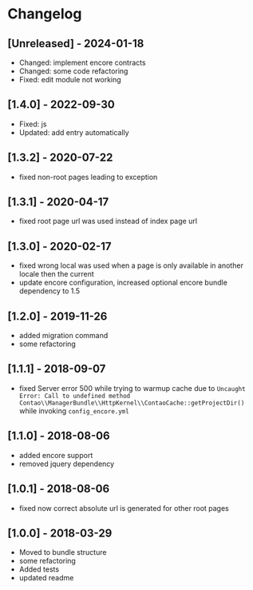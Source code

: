 # Changelog

## [Unreleased] - 2024-01-18
- Changed: implement encore contracts
- Changed: some code refactoring
- Fixed: edit module not working

## [1.4.0] - 2022-09-30
- Fixed: js
- Updated: add entry automatically

## [1.3.2] - 2020-07-22
- fixed non-root pages leading to exception

## [1.3.1] - 2020-04-17
- fixed root page url was used instead of index page url

## [1.3.0] - 2020-02-17
- fixed wrong local was used when a page is only available in another locale then the current
- update encore configuration, increased optional encore bundle dependency to 1.5

## [1.2.0] - 2019-11-26
- added migration command
- some refactoring

## [1.1.1] - 2018-09-07
- fixed Server error 500 while trying to warmup cache due to `Uncaught Error: Call to undefined method Contao\\ManagerBundle\\HttpKernel\\ContaoCache::getProjectDir() ` while invoking `config_encore.yml`

## [1.1.0] - 2018-08-06
- added encore support
- removed jquery dependency

## [1.0.1] - 2018-08-06 
- fixed now correct absolute url is generated for other root pages

## [1.0.0] - 2018-03-29
- Moved to bundle structure
- some refactoring
- Added tests
- updated readme
